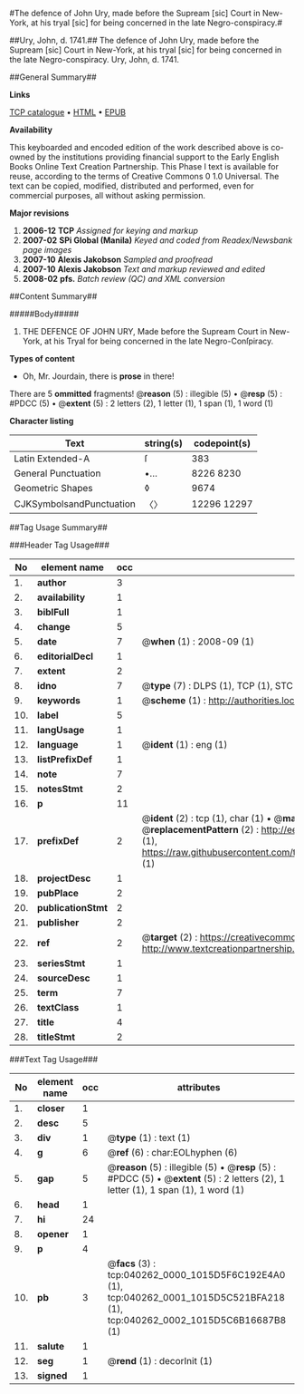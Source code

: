 #The defence of John Ury, made before the Supream [sic] Court in New-York, at his tryal [sic] for being concerned in the late Negro-conspiracy.#

##Ury, John, d. 1741.##
The defence of John Ury, made before the Supream [sic] Court in New-York, at his tryal [sic] for being concerned in the late Negro-conspiracy.
Ury, John, d. 1741.

##General Summary##

**Links**

[TCP catalogue](http://www.ota.ox.ac.uk/tcp/)  • 
[HTML](http://tei.it.ox.ac.uk/tcp/Texts-HTML/free/N30/N30306.html)  • 
[EPUB](http://tei.it.ox.ac.uk/tcp/Texts-EPUB/free/N30/N30306.epub)

**Availability**

This keyboarded and encoded edition of the
	       work described above is co-owned by the institutions
	       providing financial support to the Early English Books
	       Online Text Creation Partnership. This Phase I text is
	       available for reuse, according to the terms of Creative
	       Commons 0 1.0 Universal. The text can be copied,
	       modified, distributed and performed, even for
	       commercial purposes, all without asking permission.

**Major revisions**

1. __2006-12__ __TCP__ *Assigned for keying and markup*
1. __2007-02__ __SPi Global (Manila)__ *Keyed and coded from Readex/Newsbank page images*
1. __2007-10__ __Alexis Jakobson__ *Sampled and proofread*
1. __2007-10__ __Alexis Jakobson__ *Text and markup reviewed and edited*
1. __2008-02__ __pfs.__ *Batch review (QC) and XML conversion*

##Content Summary##

#####Body#####

1. THE DEFENCE OF JOHN URY, Made before the Supream Court in New-York, at his Tryal for being concerned in the late Negro-Conſpiracy.

**Types of content**

  * Oh, Mr. Jourdain, there is **prose** in there!

There are 5 **ommitted** fragments! 
 @__reason__ (5) : illegible (5)  •  @__resp__ (5) : #PDCC (5)  •  @__extent__ (5) : 2 letters (2), 1 letter (1), 1 span (1), 1 word (1)

**Character listing**


|Text|string(s)|codepoint(s)|
|---|---|---|
|Latin Extended-A|ſ|383|
|General Punctuation|•…|8226 8230|
|Geometric Shapes|◊|9674|
|CJKSymbolsandPunctuation|〈〉|12296 12297|

##Tag Usage Summary##

###Header Tag Usage###

|No|element name|occ|attributes|
|---|---|---|---|
|1.|__author__|3||
|2.|__availability__|1||
|3.|__biblFull__|1||
|4.|__change__|5||
|5.|__date__|7| @__when__ (1) : 2008-09 (1)|
|6.|__editorialDecl__|1||
|7.|__extent__|2||
|8.|__idno__|7| @__type__ (7) : DLPS (1), TCP (1), STC (2), NOTIS (1), IMAGE-SET (1), EVANS-CITATION (1)|
|9.|__keywords__|1| @__scheme__ (1) : http://authorities.loc.gov/ (1)|
|10.|__label__|5||
|11.|__langUsage__|1||
|12.|__language__|1| @__ident__ (1) : eng (1)|
|13.|__listPrefixDef__|1||
|14.|__note__|7||
|15.|__notesStmt__|2||
|16.|__p__|11||
|17.|__prefixDef__|2| @__ident__ (2) : tcp (1), char (1)  •  @__matchPattern__ (2) : ([0-9\-]+):([0-9IVX]+) (1), (.+) (1)  •  @__replacementPattern__ (2) : http://eebo.chadwyck.com/downloadtiff?vid=$1&page=$2 (1), https://raw.githubusercontent.com/textcreationpartnership/Texts/master/tcpchars.xml#$1 (1)|
|18.|__projectDesc__|1||
|19.|__pubPlace__|2||
|20.|__publicationStmt__|2||
|21.|__publisher__|2||
|22.|__ref__|2| @__target__ (2) : https://creativecommons.org/publicdomain/zero/1.0/ (1), http://www.textcreationpartnership.org/docs/. (1)|
|23.|__seriesStmt__|1||
|24.|__sourceDesc__|1||
|25.|__term__|7||
|26.|__textClass__|1||
|27.|__title__|4||
|28.|__titleStmt__|2||


###Text Tag Usage###

|No|element name|occ|attributes|
|---|---|---|---|
|1.|__closer__|1||
|2.|__desc__|5||
|3.|__div__|1| @__type__ (1) : text (1)|
|4.|__g__|6| @__ref__ (6) : char:EOLhyphen (6)|
|5.|__gap__|5| @__reason__ (5) : illegible (5)  •  @__resp__ (5) : #PDCC (5)  •  @__extent__ (5) : 2 letters (2), 1 letter (1), 1 span (1), 1 word (1)|
|6.|__head__|1||
|7.|__hi__|24||
|8.|__opener__|1||
|9.|__p__|4||
|10.|__pb__|3| @__facs__ (3) : tcp:040262_0000_1015D5F6C192E4A0 (1), tcp:040262_0001_1015D5C521BFA218 (1), tcp:040262_0002_1015D5C6B16687B8 (1)|
|11.|__salute__|1||
|12.|__seg__|1| @__rend__ (1) : decorInit (1)|
|13.|__signed__|1||
